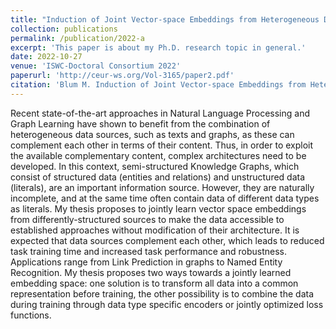 ```yaml
---
title: "Induction of Joint Vector-space Embeddings from Heterogeneous Data Sources"
collection: publications
permalink: /publication/2022-a
excerpt: 'This paper is about my Ph.D. research topic in general.'
date: 2022-10-27
venue: 'ISWC-Doctoral Consortium 2022'
paperurl: 'http://ceur-ws.org/Vol-3165/paper2.pdf'
citation: 'Blum M. Induction of Joint Vector-space Embeddings from Heterogeneous Data Sources. In: Proceedings of the Doctoral Consortium at ISWC 2022. CEUR Workshop Proceedings. Vol 3165. Aachen: RWTH; 2022.'
---
```

Recent state-of-the-art approaches in Natural Language Processing and Graph Learning have shown to benefit from the 
combination of heterogeneous data sources, such as texts and graphs, as these can complement each other in terms of 
their content. Thus, in order to exploit the available complementary content, complex architectures need to be 
developed. In this context, semi-structured Knowledge Graphs, which consist of structured data (entities and relations) 
and unstructured data (literals), are an important information source. However, they are naturally incomplete, 
and at the same time often contain data of different data types as literals. My thesis proposes to jointly learn 
vector space embeddings from differently-structured sources to make the data accessible to established approaches 
without modification of their architecture. It is expected that data sources complement each other, which leads 
to reduced task training time and increased task performance and robustness. Applications range from Link Prediction 
in graphs to Named Entity Recognition. My thesis proposes two ways towards a jointly learned embedding space: 
one solution is to transform all data into a common representation before training, the other possibility is 
to combine the data during training through data type specific encoders or jointly optimized loss functions.

